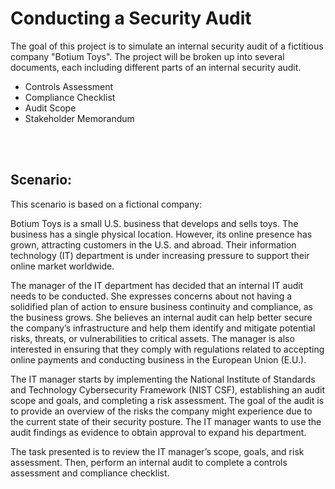# Conducting a Security Audit
The goal of this project is to simulate an internal security audit of a fictitious company "Botium Toys". The project will be broken up into several documents, each including different parts of an internal security audit.
  - Controls Assessment
  - Compliance Checklist
  - Audit Scope
  - Stakeholder Memorandum
    
<br />
<br />

<h2>Scenario: </h2>
This scenario is based on a fictional company:

Botium Toys is a small U.S. business that develops and sells toys. The business has a single physical location. However, its online presence has grown, attracting customers in the U.S. and abroad. Their information technology (IT) department is under increasing pressure to support their online market worldwide. 

The manager of the IT department has decided that an internal IT audit needs to be conducted. She expresses concerns about not having a solidified plan of action to ensure business continuity and compliance, as the business grows. She believes an internal audit can help better secure the company’s infrastructure and help them identify and mitigate potential risks, threats, or vulnerabilities to critical assets. The manager is also interested in ensuring that they comply with regulations related to accepting online payments and conducting business in the European Union (E.U.).   

The IT manager starts by implementing the National Institute of Standards and Technology Cybersecurity Framework (NIST CSF), establishing an audit scope and goals, and completing a risk assessment. The goal of the audit is to provide an overview of the risks the company might experience due to the current state of their security posture. The IT manager wants to use the audit findings as evidence to obtain approval to expand his department. 

The task presented is to review the IT manager’s scope, goals, and risk assessment. Then, perform an internal audit to complete a controls assessment and compliance checklist.
